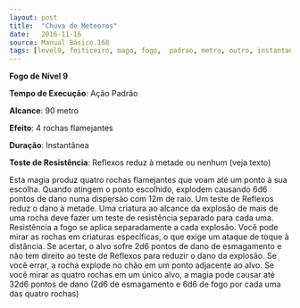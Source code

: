 ```yaml
---
layout: post
title:  "Chuva de Meteoros"
date:   2016-11-16
source: Manual Básico.168
tags: [level9, feiticeiro, mago, fogo,  padrao, metro, outro, instantanea, reflexo, metade]
---
```


**Fogo de Nível 9**

**Tempo de Execução**: Ação Padrão

**Alcance**: 90 metro

**Efeito**: 4 rochas flamejantes

**Duração**: Instantânea

**Teste de Resistência**: Reflexos reduz à metade ou nenhum (veja texto)

Esta magia produz quatro rochas flamejantes que voam até um ponto à sua escolha. Quando atingem o ponto escolhido, explodem causando 6d6 pontos de dano numa dispersão com 12m de raio. Um teste de Reflexos reduz o dano à metade. Uma criatura ao alcance da explosão de mais de uma rocha deve fazer um teste de resistência 
separado para cada uma. Resistência a fogo se aplica separadamente a cada explosão.
Você pode mirar as rochas em criaturas específicas, o que exige um ataque de toque à distância. Se acertar, o alvo sofre 2d6 pontos de dano de esmagamento e não tem direito ao teste de Reflexos para reduzir o dano da explosão. Se você errar, a rocha explode 
no chão em um ponto adjacente ao alvo.
Se você mirar as quatro rochas em um único alvo, a magia pode causar até 32d6 pontos de dano (2d6 de esmagamento e 6d6 de fogo por cada uma das quatro rochas)